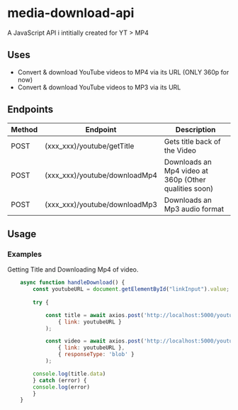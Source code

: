 # media-download-api
<p>A JavaScript API i intitially created for YT > MP4</p>

## Uses
<ul>
    <li>Convert & download YouTube videos to MP4 via its URL (ONLY 360p for now)</li>
    <li>Convert & download YouTube videos to MP3 via its URL</li>
</ul>

## Endpoints

| Method  | Endpoint | Description |
-------------------------|--------------------------|---------------|
| POST | (xxx_xxx)/youtube/getTitle | Gets title back of the Video  |
| POST  | (xxx_xxx)/youtube/downloadMp4 | Downloads an Mp4 video at 360p (Other qualities soon)  |
| POST | (xxx_xxx)/youtube/downloadMp3 | Downloads an Mp3 audio format |

## Usage

### Examples
<p>Getting Title and Downloading Mp4 of video. </p>

```js
    async function handleDownload() {
        const youtubeURL = document.getElementById("linkInput").value;
    
        try {

            const title = await axios.post('http://localhost:5000/youtube/getTitle', 
                { link: youtubeURL }
            );

            const video = await axios.post('http://localhost:5000/youtube/downloadMp4', 
                { link: youtubeURL }, 
                { responseType: 'blob' }
            );

        console.log(title.data)
        } catch (error) {
        console.log(error)
        }
    }
```
